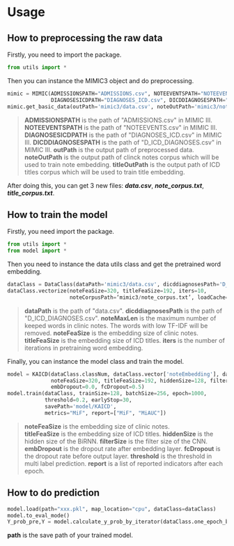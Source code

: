 # Usage
## How to preprocessing the raw data
Firstly, you need to import the package. 
```python
from utils import *
```
Then you can instance the MIMIC3 object and do preprocessing.
```python
mimic = MIMIC(ADMISSIONSPATH="ADMISSIONS.csv", NOTEEVENTSPATH="NOTEEVENTS.csv", 
              DIAGNOSESICDPATH="DIAGNOSES_ICD.csv", DICDDIAGNOSESPATH="D_ICD_DIAGNOSES.csv")
mimic.get_basic_data(outPath='mimic3/data.csv', noteOutPath='mimic3/note_corpus.txt', titleOutPath='mimic3/title_corpus.txt')
```
> **ADMISSIONSPATH** is the path of "ADMISSIONS.csv" in MIMIC III.
> **NOTEEVENTSPATH** is the path of "NOTEEVENTS.csv" in MIMIC III.
> **DIAGNOSESICDPATH** is the path of "DIAGNOSES_ICD.csv" in MIMIC III.
> **DICDDIAGNOSESPATH** is the path of "D_ICD_DIAGNOSES.csv" in MIMIC III.
> **outPath** is the output path of preprocessed data.
> **noteOutPath** is the output path of clinck notes corpus which will be used to train note embedding. 
> **titleOutPath** is the output path of ICD titles corpus which will be used to train title embedding. 

After doing this, you can get 3 new files: ***data.csv***, ***note_corpus.txt***, ***title_corpus.txt***. 

## How to train the model
Firstly, you need import the package.
```python
from utils import *
from model import *
```
Then you need to instance the data utils class and get the pretrained word embedding. 
```python
dataClass = DataClass(dataPath='mimic3/data.csv', dicddiagnosesPath='D_ICD_DIAGNOSES.csv', noteMaxLen=768)
dataClass.vectorize(noteFeaSize=320, titleFeaSize=192, iters=10, 
                    noteCorpusPath=‘mimic3/note_corpus.txt’, loadCache=True)
```
> **dataPath** is the path of "data.csv". 
> **dicddiagnosesPath** is the path of "D_ICD_DIAGNOSES.csv". 
> **noteMaxLen** is the maximum number of keeped words in clinic notes. The words with low TF-IDF will be removed.
>  **noteFeaSize** is the embedding size of clinic notes.
>  **titleFeaSize** is the embedding size of ICD titles.
>  **iters** is the number of iterations in pretraining word embedding.

Finally, you can instance the model class and train the model. 
```python
model = KAICD(dataClass.classNum, dataClass.vector['noteEmbedding'], dataClass.vector['titleEmbedding'], dataClass.tokenizedTitle, dataClass.titleLen,
              noteFeaSize=320, titleFeaSize=192, hiddenSize=128, filterSize=448,
              embDropout=0.0, fcDropout=0.5)
model.train(dataClass, trainSize=128, batchSize=256, epoch=1000,
            threshold=0.2, earlyStop=30,
            savePath='model/KAICD', 
            metrics="MiF", report=["MiF", "MiAUC"])
```
> **noteFeaSize** is the embedding size of clinic notes.  
> **titleFeaSize** is the embedding size of ICD titles.
> **hiddenSize** is the hidden size of the BiRNN. 
> **filterSize** is the filter size of the CNN. 
> **embDropout**  is the dropout rate after embedding layer. 
> **fcDropout** is the dropout rate before output layer. 
> **threshold** is the threshold in multi label prediction. 
> **report** is a list of reported indicators after each epoch. 

## How to do prediction
```python
model.load(path="xxx.pkl", map_location="cpu", dataClass=dataClass)
model.to_eval_mode()
Y_prob_pre,Y = model.calculate_y_prob_by_iterator(dataClass.one_epoch_batch_data_stream(batchSize=64, type='valid', device=model.device))
```
**path** is the save path of your trained model. 